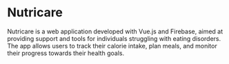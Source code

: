 # Nutricare
Nutricare is a web application developed with Vue.js and Firebase, aimed at providing support and tools for individuals struggling with eating disorders. The app allows users to track their calorie intake, plan meals, and monitor their progress towards their health goals.
